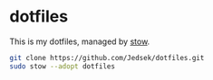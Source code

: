 # dotfiles

This is my dotfiles, managed by [stow](https://www.gnu.org/software/stow/).  

```bash
git clone https://github.com/Jedsek/dotfiles.git
sudo stow --adopt dotfiles
```

